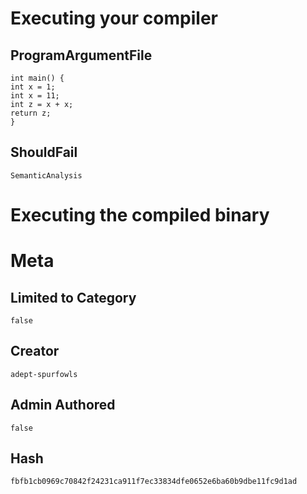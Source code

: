 # Executing your compiler

## ProgramArgumentFile

```
int main() {
int x = 1;
int x = 11;
int z = x + x;
return z;
}
```

## ShouldFail

```
SemanticAnalysis
```

# Executing the compiled binary

# Meta

## Limited to Category

```
false
```

## Creator

```
adept-spurfowls
```

## Admin Authored

```
false
```

## Hash

```
fbfb1cb0969c70842f24231ca911f7ec33834dfe0652e6ba60b9dbe11fc9d1ad
```
